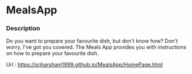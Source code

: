 # MealsApp

### Description

Do you want to prepare your favourite dish, but don't know how? Don't worry, I've got you covered. The Meals App provides you with instructions on how to prepare your favourite dish.

Url : https://sriharsham1999.github.io/MealsApp/HomePage.html

